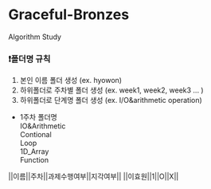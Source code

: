 # Graceful-Bronzes
Algorithm Study

### ❗폴더명 규칙
1. 본인 이름 폴더 생성 (ex. hyowon)
2. 하위폴더로 주차별 폴더 생성 (ex. week1, week2, week3 ... )
3. 하위폴더로 단계명 폴더 생성 (ex. I/O&arithmetic operation)
* 1주차 폴더명  
IO&Arithmetic  
Contional  
Loop  
1D_Array  
Function  

||이름||주차||과제수행여부||지각여부||
||이효원||1||O||X||

